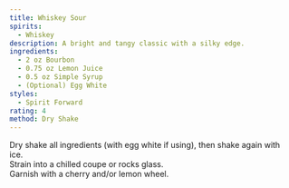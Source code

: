 ```yaml
---
title: Whiskey Sour
spirits:
  - Whiskey
description: A bright and tangy classic with a silky edge.
ingredients:
  - 2 oz Bourbon
  - 0.75 oz Lemon Juice
  - 0.5 oz Simple Syrup
  - (Optional) Egg White
styles:
  - Spirit Forward
rating: 4
method: Dry Shake
---
```


Dry shake all ingredients (with egg white if using), then shake again with ice.  
Strain into a chilled coupe or rocks glass.  
Garnish with a cherry and/or lemon wheel.
